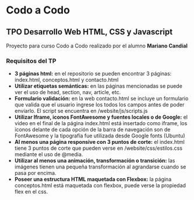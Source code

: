 # Codo a Codo
## TPO Desarrollo Web HTML, CSS y Javascript
Proyecto para curso Codo a Codo realizado por el alumno **Mariano Candial**

### Requisitos del TP
* **3 páginas html:** en el repositorio se pueden encontrar 3 páginas: index.html, conceptos.html y contacto.html
* **Utilizar etiquetas semánticas:** en las páginas mencionadas se puede ver el uso de head, section, nav, article, etc.
* **Formulario validación:** en la web contacto.html se incluye un formulario que valida que el usuario ingrese los todos los campos antes de poder enviarlo. El script se encuentra en /website/js/scripts.js
* **Utilizar Iframe, iconos FontAwesome y fuentes locales o de Google:** el video en el final de la página index.html está insertado como iframe, los íconos delante de cada opción de la barra de navegación son de FontAwesome y la tipografía fue utilizada desde Google fonts (Ubuntu)
* **Al menos una página responsive con 3 puntos de corte:** el index.html tiene 3 puntos de corte que pueden verse en /website/css/estilos.css mediante el uso de @media. 
* **Utilizar al menos una animación, transformación o transición:** las imágenes tienen una pequeña transformación al agrandarse cuando se pasa por encima.
* **Poseer una estructura HTML maquetada con Flexbox:** la página conceptos.html está maquetada con flexbox, puede verse la propiedad flex en el css.

